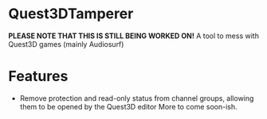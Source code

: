 # Quest3DTamperer
**PLEASE NOTE THAT THIS IS STILL BEING WORKED ON!**
A tool to mess with Quest3D games (mainly Audiosurf)

# Features
- Remove protection and read-only status from channel groups, allowing them to be opened by the Quest3D editor
More to come soon-ish.
